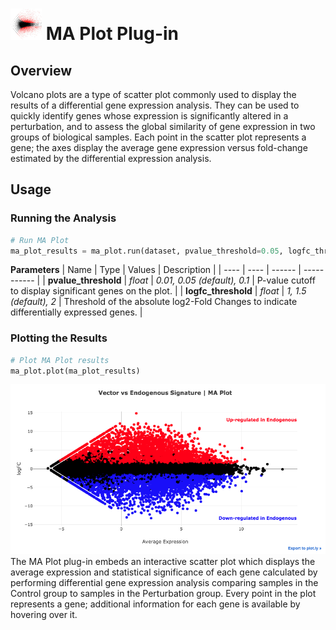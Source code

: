 <img src="img/ma_plot-icon.png" width="50px"> MA Plot Plug-in
================

Overview
----------------
Volcano plots are a type of scatter plot commonly used to display the results of a differential gene expression analysis. They can be used to quickly identify genes whose expression is significantly altered in a perturbation, and to assess the global similarity of gene expression in two groups of biological samples. Each point in the scatter plot represents a gene; the axes display the average gene expression versus fold-change estimated by the differential expression analysis.

Usage
----------------
### Running the Analysis
```python
# Run MA Plot
ma_plot_results = ma_plot.run(dataset, pvalue_threshold=0.05, logfc_threshold=1.5)
```

**Parameters**
| Name | Type | Values | Description |
| ---- | ---- | ------ | ----------- |
| **pvalue_threshold** | *float* | *0.01, 0.05 (default), 0.1* | P-value cutoff to display significant genes on the plot. |
| **logfc_threshold** | *float* | *1, 1.5 (default), 2* | Threshold of the absolute log2-Fold Changes to indicate differentially expressed genes. |


### Plotting the Results
```python
# Plot MA Plot results
ma_plot.plot(ma_plot_results)
```
<img src="img/ma_plot-example.png"> 
The MA Plot plug-in embeds an interactive scatter plot which displays the average expression and statistical significance of each gene calculated by performing differential gene expression analysis comparing samples in the Control group to samples in the Perturbation group. Every point in the plot represents a gene; additional information for each gene is available by hovering over it.